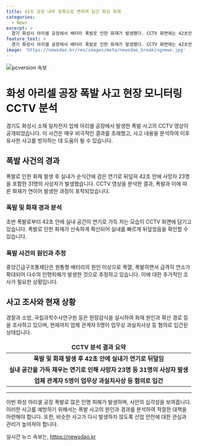 ```yaml
---
title: 42초 공장 내부 암흑으로 변하며 담긴 화성 화재
categories:
  - News
excerpt: >
  경기 화성시 아리셀 공장에서 배터리 폭발로 인한 화재가 발생했다. CCTV 화면에는 42초만에 공장이 연기로 가득 차는 장면이 포착되었다. 폭발로부터 3초 만에 작업자들이 대응에 나섰지만, 폭발은 계속되고 연기는 실내를 뒤덮었다. 이 사고로 23명이 사망하고 8명이 중상을 입었다. 현장에서는 화재 원인과 경로를 조사 중이며 관계자 5명이 혐의로 입건되었다.
feature_text: >
  경기 화성시 아리셀 공장에서 배터리 폭발로 인한 화재가 발생했다. CCTV 화면에는 42초만에 공장이 연기로 가득 차는 장면이 포착되었다. 폭발로부터 3초 만에 작업자들이 대응에 나섰지만, 폭발은 계속되고 연기는 실내를 뒤덮었다. 이 사고로 23명이 사망하고 8명이 중상을 입었다. 현장에서는 화재 원인과 경로를 조사 중이며 관계자 5명이 혐의로 입건되었다.
image: 'https://newsdao.kr/res/images/meta/newsdao_breakingnews.jpg'
---
```


<p><img src="https://newsdao.kr/res/images/meta/newsdao_breakingnews.jpg" alt="pcversion 속보" /></p>

<h1>화성 아리셀 공장 폭발 사고 현장 모니터링 CCTV 분석</h1>

<p data-ke-size="size16">경기도 화성시 소재 일차전지 업체 아리셀 공장에서 발생한 폭발 사고의 CCTV 영상이 공개되었습니다. 이 사건은 매우 비극적인 결과를 초래했고, 사고 내용을 분석하여 이후 유사한 사고를 방지하는 데 도움이 될 수 있습니다.</p>

<h2>폭발 사건의 경과</h2>

<p data-ke-size="size16">폭발로 인한 화재 발생 후 실내가 순식간에 검은 연기로 뒤덮혀 42초 안에 사망자 23명을 포함한 31명의 사상자가 발생했습니다. CCTV 영상을 분석한 결과, 폭발과 이에 따른 화재가 연이어 발생한 과정이 포착되었습니다.</p>

<h3>폭발 및 화재 경과 분석</h3>

<p data-ke-size="size16">초반 폭발로부터 42초 안에 실내 공간이 연기로 가득 차는 모습이 CCTV 화면에 담기고 있습니다. 폭발로 인한 화재가 신속하게 확산되어 실내를 빠르게 뒤덮었음을 확인할 수 있습니다.</p>

<h3>폭발 사건의 원인과 추정</h3>

<p data-ke-size="size16">중앙긴급구조통제단은 원통형 배터리의 원인 미상으로 폭열, 폭발하면서 급격히 연소가 확대되어 다수의 인명피해가 발생한 것으로 추정하고 있습니다. 이에 대한 추가적인 조사가 필요한 상황입니다.</p>

<h2>사고 조사와 현재 상황</h2>

<p data-ke-size="size16">경찰과 소방, 국립과학수사연구원 등은 현장감식을 실시하여 화재 원인과 확산 경로 등을 조사하고 있으며, 현재까지 업체 관계자 5명이 업무상 과실치사상 등 혐의로 입건된 상태입니다.</p>

<table>
<thead>
<tr>
<td style="text-align: center; height: 17px;"><b>CCTV 분석 결과 요약</b></td>
</tr>
</thead>
<tbody>
<tr>
<td style="text-align: center; height: 17px;"><b>폭발 및 화재 발생 후 42초 안에 실내가 연기로 뒤덮임</b></td>
</tr>
<tr>
<td style="text-align: center; height: 17px;"><b>실내 공간을 가득 채우는 연기로 인해 사망자 23명 등 31명의 사상자 발생</b></td>
</tr>
<tr>
<td style="text-align: center; height: 17px;"><b>업체 관계자 5명이 업무상 과실치사상 등 혐의로 입건</b></td>
</tr>
</tbody>
</table>

<hr>

<p data-ke-size="size16">이번 화성 아리셀 공장 폭발로 많은 인명 피해가 발생하며, 사안의 심각성을 보여줍니다. 이러한 사고를 예방하기 위해서는 폭발 사고의 원인과 경과를 분석하여 적절한 대책을 마련해야 합니다. 또한, 비슷한 사고가 다시 발생하지 않도록 산업 안전에 대한 관심과 관리가 높아져야 합니다.</p>
실시간 뉴스 속보는, <a href="https://newsdao.kr" rel="dofollow">https://newsdao.kr</a>


